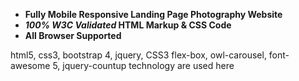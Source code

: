 - **Fully Mobile Responsive Landing Page Photography Website**
- **_100% W3C Validated_ HTML Markup & CSS Code**
- **All Browser Supported**


html5, css3, bootstrap 4, jquery, CSS3 flex-box, owl-carousel, font-awesome 5, jquery-countup technology are used here
